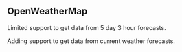 ## OpenWeatherMap

Limited support to get data from 5 day 3 hour forecasts.

Adding support to get data from current weather forecasts.
